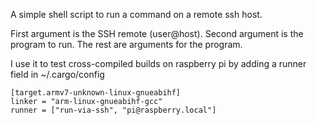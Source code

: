 A simple shell script to run a command on a remote ssh host.

First argument is the SSH remote (user@host).
Second argument is the program to run.
The rest are arguments for the program.

I use it to test cross-compiled builds on raspberry pi by adding a runner field in ~/.cargo/config
```
[target.armv7-unknown-linux-gnueabihf]
linker = "arm-linux-gnueabihf-gcc"
runner = ["run-via-ssh", "pi@raspberry.local"]
```
